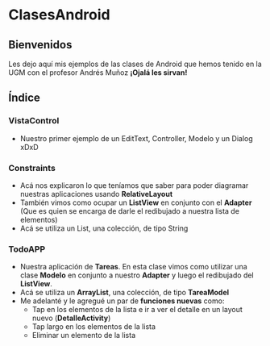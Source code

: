 # ClasesAndroid
## Bienvenidos
Les dejo aquí mis ejemplos de las clases de Android que hemos tenido en la UGM con el profesor Andrés Muñoz  **¡Ojalá les sirvan!**

## Índice
### VistaControl
* Nuestro primer ejemplo de un EditText, Controller, Modelo y un Dialog xDxD

### Constraints
* Acá nos explicaron lo que teníamos que saber para poder diagramar nuestras aplicaciones usando **RelativeLayout**
* También vimos como ocupar un **ListView** en conjunto con el **Adapter** (Que es quien se encarga de darle el redibujado a nuestra lista de elementos)
* Acá se utiliza un List, una colección, de tipo String

### TodoAPP
* Nuestra aplicación de **Tareas**. En esta clase vimos como utilizar una clase **Modelo** en conjunto a nuestro **Adapter** y luego el redibujado del **ListView**. 
* Acá se utiliza un **ArrayList**, una colección, de tipo **TareaModel**
* Me adelanté y le agregué un par de **funciones nuevas** como:
	* Tap en los elementos de la lista e ir a ver el detalle en un layout nuevo (**DetalleActivity**)
	* Tap largo en los elementos de la lista
	* Eliminar un elemento de la lista
